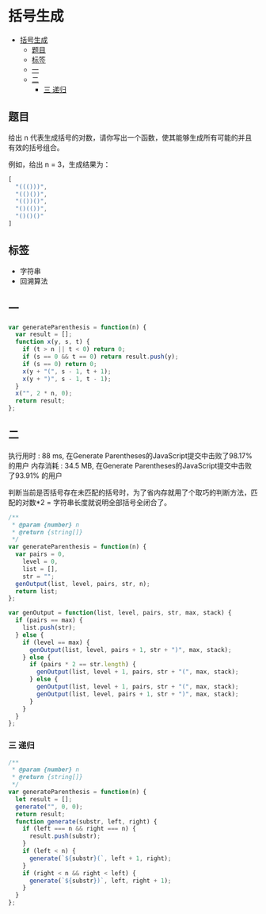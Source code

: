 括号生成
===

<!-- TOC -->

- [括号生成](#括号生成)
  - [题目](#题目)
  - [标签](#标签)
  - [一](#一)
  - [二](#二)
    - [三 递归](#三-递归)

<!-- /TOC -->

## 题目
给出 n 代表生成括号的对数，请你写出一个函数，使其能够生成所有可能的并且有效的括号组合。

例如，给出 n = 3，生成结果为：
```js
[
  "((()))",
  "(()())",
  "(())()",
  "()(())",
  "()()()"
]
```

## 标签
- 字符串 
- 回溯算法

## 一
```js
var generateParenthesis = function(n) {
  var result = [];
  function x(y, s, t) {
    if (t > n || t < 0) return 0;
    if (s == 0 && t == 0) return result.push(y);
    if (s == 0) return 0;
    x(y + "(", s - 1, t + 1);
    x(y + ")", s - 1, t - 1);
  }
  x("", 2 * n, 0);
  return result;
};
```

## 二
执行用时 : 88 ms, 在Generate Parentheses的JavaScript提交中击败了98.17% 的用户 内存消耗 : 34.5 MB, 在Generate Parentheses的JavaScript提交中击败了93.91% 的用户

判断当前是否括号存在未匹配的括号时，为了省内存就用了个取巧的判断方法，匹配的对数*2 = 字符串长度就说明全部括号全闭合了。
```js
/**
 * @param {number} n
 * @return {string[]}
 */
var generateParenthesis = function(n) {
  var pairs = 0,
    level = 0,
    list = [],
    str = "";
  genOutput(list, level, pairs, str, n);
  return list;
};

var genOutput = function(list, level, pairs, str, max, stack) {
  if (pairs == max) {
    list.push(str);
  } else {
    if (level == max) {
      genOutput(list, level, pairs + 1, str + ")", max, stack);
    } else {
      if (pairs * 2 == str.length) {
        genOutput(list, level + 1, pairs, str + "(", max, stack);
      } else {
        genOutput(list, level + 1, pairs, str + "(", max, stack);
        genOutput(list, level, pairs + 1, str + ")", max, stack);
      }
    }
  }
};
```

### 三 递归
```js
/**
 * @param {number} n
 * @return {string[]}
 */
var generateParenthesis = function(n) {
  let result = [];
  generate("", 0, 0);
  return result;
  function generate(substr, left, right) {
    if (left === n && right === n) {
      result.push(substr);
    }
    if (left < n) {
      generate(`${substr}(`, left + 1, right);
    }
    if (right < n && right < left) {
      generate(`${substr})`, left, right + 1);
    }
  }
};
```
